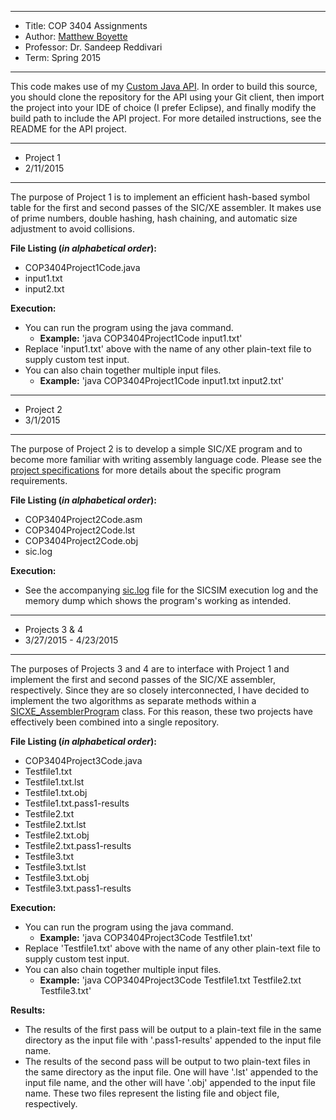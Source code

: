 *******************************************************************

* Title:     COP 3404 Assignments
* Author:    [Matthew Boyette](mailto:Dyndrilliac@gmail.com)
* Professor: Dr. Sandeep Reddivari
* Term:      Spring 2015

*******************************************************************

This code makes use of my [Custom Java API](https://github.com/Dyndrilliac/java-custom-api). In order to build this source, you should clone the repository for the API using your Git client, then import the project into your IDE of choice (I prefer Eclipse), and finally modify the build path to include the API project. For more detailed instructions, see the README for the API project.

*******************************************************************

* Project 1
* 2/11/2015

*******************************************************************

The purpose of Project 1 is to implement an efficient hash-based symbol table for the first and second passes of the SIC/XE assembler. It makes use of prime numbers, double hashing, hash chaining, and automatic size adjustment to avoid collisions.

**File Listing (*in alphabetical order*):**

* COP3404Project1Code.java
* input1.txt
* input2.txt

**Execution:**

* You can run the program using the java command.
	* **Example:** 'java COP3404Project1Code input1.txt'
* Replace 'input1.txt' above with the name of any other plain-text file to supply custom test input.
* You can also chain together multiple input files.
	* **Example:** 'java COP3404Project1Code input1.txt input2.txt'

*******************************************************************

* Project 2
* 3/1/2015

*******************************************************************

The purpose of Project 2 is to develop a simple SIC/XE program and to become more familiar with writing assembly language code. Please see the [project specifications](https://github.com/Dyndrilliac/cop-3404-assignments/blob/master/Specifications/Project%202%20Specifications.pdf) for more details about the specific program requirements.

**File Listing (*in alphabetical order*):**

* COP3404Project2Code.asm
* COP3404Project2Code.lst
* COP3404Project2Code.obj
* sic.log

**Execution:**

* See the accompanying [sic.log](https://github.com/Dyndrilliac/cop-3404-assignments/blob/master/Project2/sic.log) file for the SICSIM execution log and the memory dump which shows the program's working as intended.

*******************************************************************

* Projects 3 & 4
* 3/27/2015 - 4/23/2015

*******************************************************************

The purposes of Projects 3 and 4 are to interface with Project 1 and implement the first and second passes of the SIC/XE assembler, respectively. Since they are so closely interconnected, I have decided to implement the two algorithms as separate methods within a [SICXE_AssemblerProgram](https://github.com/Dyndrilliac/java-custom-api/blob/master/api/util/sicxe/SICXE_AssemblerProgram.java) class. For this reason, these two projects have effectively been combined into a single repository.

**File Listing (*in alphabetical order*):**

* COP3404Project3Code.java
* Testfile1.txt
* Testfile1.txt.lst
* Testfile1.txt.obj
* Testfile1.txt.pass1-results
* Testfile2.txt
* Testfile2.txt.lst
* Testfile2.txt.obj
* Testfile2.txt.pass1-results
* Testfile3.txt
* Testfile3.txt.lst
* Testfile3.txt.obj
* Testfile3.txt.pass1-results

**Execution:**

* You can run the program using the java command.
	* **Example:** 'java COP3404Project3Code Testfile1.txt'
* Replace 'Testfile1.txt' above with the name of any other plain-text file to supply custom test input.
* You can also chain together multiple input files.
	* **Example:** 'java COP3404Project3Code Testfile1.txt Testfile2.txt Testfile3.txt'
	
**Results:**

* The results of the first pass will be output to a plain-text file in the same directory as the input file with '.pass1-results' appended to the input file name.
* The results of the second pass will be output to two plain-text files in the same directory as the input file. One will have '.lst' appended to the input file name, and the other will have '.obj' appended to the input file name. These two files represent the listing file and object file, respectively.